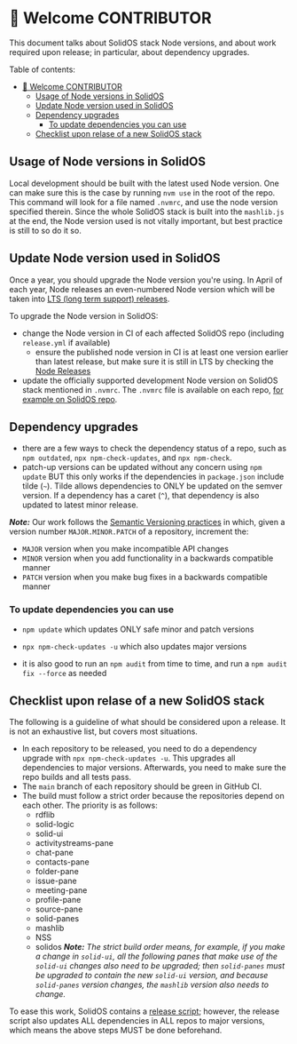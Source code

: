 
# 🤗 Welcome CONTRIBUTOR

This document talks about SolidOS stack Node versions, and about work required upon release; in particular, about dependency upgrades.

Table of contents:

- [🤗 Welcome CONTRIBUTOR](#-welcome-contributor)
  - [Usage of Node versions in SolidOS](#usage-of-node-versions-in-solidos)
  - [Update Node version used in SolidOS](#update-node-version-used-in-solidos)
  - [Dependency upgrades](#dependency-upgrades)
    - [To update dependencies you can use](#to-update-dependencies-you-can-use)
  - [Checklist upon relase of a new SolidOS stack](#checklist-upon-relase-of-a-new-solidos-stack)

## Usage of Node versions in SolidOS

Local development should be built with the latest used Node version. One can make sure this is the case by running `nvm use` in the root of the repo. This command will look for a file named `.nvmrc`, and use the node version specified therein.
Since the whole SolidOS stack is built into the `mashlib.js` at the end, the Node version used is not vitally important, but best practice is still to so do it so.

## Update Node version used in SolidOS

Once a year, you should upgrade the Node version you're using. In April of each year, Node releases an even-numbered Node version which will be taken into [LTS (long term support) releases](https://nodejs.org/en/about/releases/).

To upgrade the Node version in SolidOS:

- change the Node version in CI of each affected SolidOS repo (including `release.yml` if available)
  - ensure the published node version in CI is at least one version earlier than latest release, but make sure it is still in LTS by checking the [Node Releases](https://nodejs.org/en/about/releases/)
- update the officially supported development Node version on SolidOS stack mentioned in `.nvmrc`. The `.nvmrc` file is available on each repo, [for example on SolidOS repo](https://github.com/solid/solidos/blob/main/.nvmrc).

## Dependency upgrades

- there are a few ways to check the dependency status of a repo, such as `npm outdated`, `npx npm-check-updates`, and `npx npm-check`.
- patch-up versions can be updated without any concern using `npm update` BUT this only works if the dependencies in `package.json` include tilde (`~`). Tilde allows dependencies to ONLY be updated on the semver version. If a dependency has a caret (`^`), that dependency is also updated to latest minor release.

***Note:*** Our work follows the [Semantic Versioning practices](https://semver.org/) in which, given a version number `MAJOR.MINOR.PATCH` of a repository, increment the:

- `MAJOR` version when you make incompatible API changes
- `MINOR` version when you add functionality in a backwards compatible manner
- `PATCH` version when you make bug fixes in a backwards compatible manner

### To update dependencies you can use

- `npm update` which updates ONLY safe minor and patch versions
- `npx npm-check-updates -u` which also updates major versions

- it is also good to run an `npm audit` from time to time, and run a `npm audit fix --force` as needed

## Checklist upon relase of a new SolidOS stack

The following is a guideline of what should be considered upon a release. It is not an exhaustive list, but covers most situations.

- In each repository to be released, you need to do a dependency upgrade with `npx npm-check-updates -u`. This upgrades all dependencies to major versions. Afterwards, you need to make sure the repo builds and all tests pass.
- The `main` branch of each repository should be green in GitHub CI.
- The build must follow a strict order because the repositories depend on each other. The priority is as follows:
  - rdflib
  - solid-logic
  - solid-ui
  - activitystreams-pane
  - chat-pane
  - contacts-pane
  - folder-pane
  - issue-pane
  - meeting-pane
  - profile-pane
  - source-pane
  - solid-panes
  - mashlib
  - NSS
  - solidos
 _**Note:** The strict build order means, for example, if you make a change in `solid-ui`, all the following panes that make use of the `solid-ui` changes also need to be upgraded; then `solid-panes` must be upgraded to contain the new `solid-ui` version, and because `solid-panes` version changes, the `mashlib` version also needs to change._

To ease this work, SolidOS contains a [release script](https://github.com/SolidOS/solidos/blob/main/scripts/release); however, the release script also updates ALL dependencies in ALL repos to major versions, which means the above steps MUST be done beforehand.
